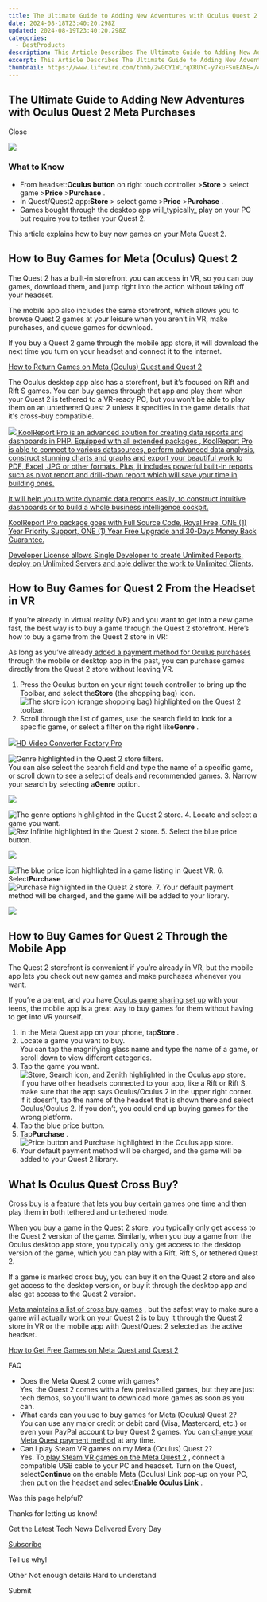 ```yaml
---
title: The Ultimate Guide to Adding New Adventures with Oculus Quest 2 Meta Purchases
date: 2024-08-18T23:40:20.298Z
updated: 2024-08-19T23:40:20.298Z
categories:
  - BestProducts
description: This Article Describes The Ultimate Guide to Adding New Adventures with Oculus Quest 2 Meta Purchases
excerpt: This Article Describes The Ultimate Guide to Adding New Adventures with Oculus Quest 2 Meta Purchases
thumbnail: https://www.lifewire.com/thmb/2wGCY1WLrqXRUYC-y7kuFSuEANE=/400x300/filters:no_upscale():max_bytes(150000):strip_icc():format(webp)/buygamesonquest-9a47b1c4edd0425993d28e43d66a881c.jpg
---
```


## The Ultimate Guide to Adding New Adventures with Oculus Quest 2 Meta Purchases

Close 

<!-- affiliate ads begin -->
<a href="https://shop.manycam.com/order/checkout.php?PRODS=17729331&QTY=1&AFFILIATE=108875&CART=1"><img src="https://secure.avangate.com/images/merchant/8230bea7d54bcdf99cdfe85cb07313d5/mcaffbanner600x500.png" border="0"></a>
<!-- affiliate ads end -->
###  What to Know

* From headset:**Oculus button** on right touch controller >**Store** \> select game >**Price** \>**Purchase** .
* In Quest/Quest2 app:**Store** \> select game >**Price** \>**Purchase** .
* Games bought through the desktop app will_typically_ play on your PC but require you to tether your Quest 2.

 This article explains how to buy new games on your Meta Quest 2.

##  How to Buy Games for Meta (Oculus) Quest 2 

 The Quest 2 has a built-in storefront you can access in VR, so you can buy games, download them, and jump right into the action without taking off your headset.

 The mobile app also includes the same storefront, which allows you to browse Quest 2 games at your leisure when you aren’t in VR, make purchases, and queue games for download.

 If you buy a Quest 2 game through the mobile app store, it will download the next time you turn on your headset and connect it to the internet.

[  How to Return Games on Meta (Oculus) Quest and Quest 2 ](https://www.lifewire.com/return-games-on-meta-oculus-quest-6666230) 

 The Oculus desktop app also has a storefront, but it’s focused on Rift and Rift S games. You can buy games through that app and play them when your Quest 2 is tethered to a VR-ready PC, but you won’t be able to play them on an untethered Quest 2 unless it specifies in the game details that it's cross-buy compatible.

<!-- affiliate ads begin -->
<a href="https://secure.2checkout.com/order/checkout.php?PRODS=4737285&QTY=1&AFFILIATE=108875&CART=1"><img src="https://secure.avangate.com/images/merchant/b2f83c409ce63012229fb9cd465bdcfe/products/copy_reporting_system.png" border="0">  KoolReport Pro  is an advanced solution for creating data reports and dashboards in PHP. Equipped with all  extended packages , KoolReport Pro is able to connect to various datasources, perform advanced data analysis, construct stunning charts and graphs and export your beautiful work to PDF, Excel, JPG or other formats. Plus, it includes powerful built-in reports such as pivot report and drill-down report which will save your time in building ones. 

 It will help you to write dynamic data reports easily, to construct intuitive dashboards or to build a whole business intelligence cockpit. 

  KoolReport Pro  package goes with Full Source Code, Royal Free, ONE (1) Year Priority Support, ONE (1) Year Free Upgrade and 30-Days Money Back Guarantee. 

  Developer License  allows  Single Developer  to create Unlimited Reports, deploy on Unlimited Servers and able deliver the work to Unlimited Clients. </a>
<!-- affiliate ads end -->
##  How to Buy Games for Quest 2 From the Headset in VR 

 If you’re already in virtual reality (VR) and you want to get into a new game fast, the best way is to buy a game through the Quest 2 storefront. Here’s how to buy a game from the Quest 2 store in VR:  

 As long as you’ve already[ added a payment method for Oculus purchases](https://www.lifewire.com/change-payment-method-meta-oculus-quest-quest-2-6362510) through the mobile or desktop app in the past, you can purchase games directly from the Quest 2 store without leaving VR.

1. Press the Oculus button on your right touch controller to bring up the Toolbar, and select the**Store** (the shopping bag) icon.  
![The store icon (orange shopping bag) highlighted on the Quest 2 toolbar.](https://www.lifewire.com/thmb/7FrHRSwPcNnHEOUU-JheXy62pog=/1500x0/filters:no_upscale():max_bytes(150000):strip_icc():format(webp)/001_how-to-get-free-games-on-meta-oculus-quest-and-quest-2-6362547-4f476cd7eaaf450c841a3eab5de9f4b1.jpg)
2. Scroll through the list of games, use the search field to look for a specific game, or select a filter on the right like**Genre** .  
<!-- affiliate ads begin -->
<a href="https://secure.2checkout.com/order/checkout.php?PRODS=4537546&QTY=1&AFFILIATE=108875&CART=1"><img src="https://secure.avangate.com/images/merchant/4b0a0290ad7df100b77e86839989a75e/products/7_copy_2_2_hdpro.png" border="0">HD Video Converter Factory Pro</a>
<!-- affiliate ads end -->
![Genre highlighted in the Quest 2 store filters.](https://www.lifewire.com/thmb/BzFwxJ2kyVwlq36h_EHB2ruQMZ8=/1500x0/filters:no_upscale():max_bytes(150000):strip_icc():format(webp)/002_how-to-buy-games-on-meta-oculus-quest-2-6362981-bce2ac22b7a24ac386d5c3a9d2c0890a.jpg)  
 You can also select the search field and type the name of a specific game, or scroll down to see a select of deals and recommended games.
3. Narrow your search by selecting a**Genre** option.  
<!-- affiliate ads begin -->
<a href="https://store.nero.com/order/checkout.php?PRODS=42296740&QTY=1&AFFILIATE=108875&CART=1"><img src="https://www.nero.com/nero-com-wAssets/img/banners/2023/biu/Nero_BackItUp_Screen_2.webp" border="0"></a>
<!-- affiliate ads end -->
![The genre options highlighted in the Quest 2 store.](https://www.lifewire.com/thmb/JqiPREh38nbqNVmh4_0IFES42dw=/1500x0/filters:no_upscale():max_bytes(150000):strip_icc():format(webp)/003_how-to-buy-games-on-meta-oculus-quest-2-6362981-a3743059ae88404c9056741063a8ee1a.jpg)
4. Locate and select a game you want.  
![Rez Infinite highlighted in the Quest 2 store.](https://www.lifewire.com/thmb/6-Jnwu5ZDaNlVBcBBhzX6ZsUsaA=/1500x0/filters:no_upscale():max_bytes(150000):strip_icc():format(webp)/004_how-to-buy-games-on-meta-oculus-quest-2-6362981-89648f7fa8f34d5abff77ed499fe1b05.jpg)
5. Select the blue price button.  
<!-- affiliate ads begin -->
<a href="https://estore.winxdvd.com/order/checkout.php?PRODS=1412049&QTY=1&AFFILIATE=108875&CART=1"><img src="https://www.winxdvd.com/affiliate/new-banner/pt-200x200.jpg" border="0"></a>
<!-- affiliate ads end -->
![The blue price icon highlighted in a game listing in Quest VR.](https://www.lifewire.com/thmb/cdEdp7qcUvcU5YwpWC2TT5T6rts=/1500x0/filters:no_upscale():max_bytes(150000):strip_icc():format(webp)/005_how-to-buy-games-on-meta-oculus-quest-2-6362981-daa552883d0443a8ad602ec93692fd49.jpg)
6. Select**Purchase** .  
![Purchase highlighted in the Quest 2 store.](https://www.lifewire.com/thmb/baf-kKFv5jco3Iix164qbVMvSQU=/1500x0/filters:no_upscale():max_bytes(150000):strip_icc():format(webp)/006_how-to-buy-games-on-meta-oculus-quest-2-6362981-ed0f7dd945be4b68ab25cbf897adc911.jpg)
7. Your default payment method will be charged, and the game will be added to your library.

<!-- affiliate ads begin -->
<a href="https://store.massmailsoftware.com/order/checkout.php?PRODS=1095219&QTY=1&AFFILIATE=108875&CART=1"><img src="https://secure.avangate.com/images/merchant/dc87c13749315c7217cdc4ac692e704c/banera_for_partners-20_%281%29.jpg" border="0"></a>
<!-- affiliate ads end -->
##  How to Buy Games for Quest 2 Through the Mobile App 

 The Quest 2 storefront is convenient if you’re already in VR, but the mobile app lets you check out new games and make purchases whenever you want.  

 If you’re a parent, and you have[ Oculus game sharing set up](https://www.lifewire.com/share-apps-on-oculus-quest-2-5115954) with your teens, the mobile app is a great way to buy games for them without having to get into VR yourself.

1. In the Meta Quest app on your phone, tap**Store** .
2. Locate a game you want to buy.  
 You can tap the magnifying glass name and type the name of a game, or scroll down to view different categories.
3. Tap the game you want.  
![Store, Search icon, and Zenith highlighted in the Oculus app store.](https://www.lifewire.com/thmb/X12UCrvmKH13ZkePkgckwr70ElE=/1500x0/filters:no_upscale():max_bytes(150000):strip_icc():format(webp)/007_how-to-buy-games-on-meta-oculus-quest-2-6362981-81b7952cda394641b097eb77092c08be.jpg)  
 If you have other headsets connected to your app, like a Rift or Rift S, make sure that the app says Oculus/Oculus 2 in the upper right corner. If it doesn’t, tap the name of the headset that is shown there and select Oculus/Oculus 2\. If you don’t, you could end up buying games for the wrong platform.
4. Tap the blue price button.
5. Tap**Purchase** .  
![Price button and Purchase highlighted in the Oculus app store.](https://www.lifewire.com/thmb/nJtTk5p2_mOLXqSsta49Yk1bhr8=/1500x0/filters:no_upscale():max_bytes(150000):strip_icc():format(webp)/008_how-to-buy-games-on-meta-oculus-quest-2-6362981-e64e49259a7049c88439ed152908458d.jpg)
6. Your default payment method will be charged, and the game will be added to your Quest 2 library.

##  What Is Oculus Quest Cross Buy? 

 Cross buy is a feature that lets you buy certain games one time and then play them in both tethered and untethered mode.

 When you buy a game in the Quest 2 store, you typically only get access to the Quest 2 version of the game. Similarly, when you buy a game from the Oculus desktop app store, you typically only get access to the desktop version of the game, which you can play with a Rift, Rift S, or tethered Quest 2.

 If a game is marked cross buy, you can buy it on the Quest 2 store and also get access to the desktop version, or buy it through the desktop app and also get access to the Quest 2 version.

[ Meta maintains a list of cross buy games](https://www.oculus.com/experiences/quest/section/2335732183153590/) , but the safest way to make sure a game will actually work on your Quest 2 is to buy it through the Quest 2 store in VR or the mobile app with Quest/Quest 2 selected as the active headset.

[  How to Get Free Games on Meta Quest and Quest 2 ](https://www.lifewire.com/get-free-games-on-meta-oculus-quest-6362547) 

 FAQ

* Does the Meta Quest 2 come with games?  
 Yes, the Quest 2 comes with a few preinstalled games, but they are just tech demos, so you'll want to download more games as soon as you can.
* What cards can you use to buy games for Meta (Oculus) Quest 2?  
 You can use any major credit or debit card (Visa, Mastercard, etc.) or even your PayPal account to buy Quest 2 games. You can[ change your Meta Quest payment method](https://www.lifewire.com/change-payment-method-meta-oculus-quest-quest-2-6362510) at any time.
* Can I play Steam VR games on my Meta (Oculus) Quest 2?  
 Yes. To[ play Steam VR games on the Meta Quest 2](https://www.lifewire.com/play-steamvr-on-oculus-quest-or-quest-2-5090002) , connect a compatible USB cable to your PC and headset. Turn on the Quest, select**Continue** on the enable Meta (Oculus) Link pop-up on your PC, then put on the headset and select**Enable Oculus Link** .

Was this page helpful?

Thanks for letting us know!

 Get the Latest Tech News Delivered Every Day

[ Subscribe ](https://www.lifewire.com/#) 

Tell us why!

 Other  Not enough details  Hard to understand 

 Submit 

<ins class="adsbygoogle"
     style="display:block"
     data-ad-format="autorelaxed"
     data-ad-client="ca-pub-7571918770474297"
     data-ad-slot="1223367746"></ins>



<ins class="adsbygoogle"
     style="display:block"
     data-ad-client="ca-pub-7571918770474297"
     data-ad-slot="8358498916"
     data-ad-format="auto"
     data-full-width-responsive="true"></ins>


